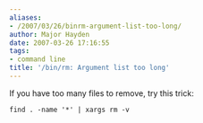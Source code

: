 ```yaml
---
aliases:
- /2007/03/26/binrm-argument-list-too-long/
author: Major Hayden
date: 2007-03-26 17:16:55
tags:
- command line
title: '/bin/rm: Argument list too long'
---
```


If you have too many files to remove, try this trick:

```
find . -name '*' | xargs rm -v
```